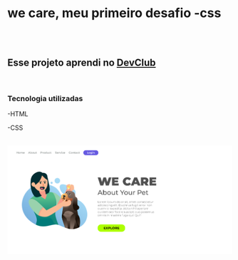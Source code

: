 <h1>we care, meu primeiro desafio -css</h1>
<br>
<br>
<h2>Esse projeto aprendi no <a href="https://rodolfomori.com.br/DevClub">DevClub</a></h2>
<br>
<h3>Tecnologia utilizadas</h3>
<p>-HTML</p>
<p>-CSS</p>
<br>
<img src="https://github.com/fabianosilva13/desafio.css/blob/main/img/captura-wecare.png?raw=true"
<br>
<img src=""

